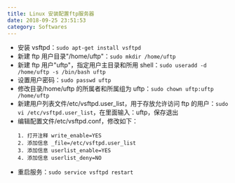 ```yaml
---
title: Linux 安装配置ftp服务器
date: 2018-09-25 23:51:53
category: Softwares
---
```


- 安装 vsftpd：`sudo apt-get install vsftpd`
- 新建 ftp 用户目录"/home/uftp"：`sudo mkdir /home/uftp`
- 新建 ftp 用户"uftp"，指定用户主目录和所用 shell：`sudo useradd -d /home/uftp -s /bin/bash uftp`
- 设置用户密码：`sudo passwd uftp`
- 修改目录/home/uftp 的所属者和所属组为 uftp：`sudo chown uftp:uftp /home/uftp`
- 新建用户列表文件/etc/vsftpd.user_list，用于存放允许访问 ftp 的用户：`sudo vi /etc/vsftpd.user_list`，在里面输入：uftp，保存退出
- 编辑配置文件/etc/vsftpd.conf，修改如下：
  ```
  1. 打开注释 write_enable=YES
  2. 添加信息 _file=/etc/vsftpd.user_list
  3. 添加信息 userlist_enable=YES
  4. 添加信息 userlist_deny=NO
  ```
- 重启服务：`sudo service vsftpd restart`
